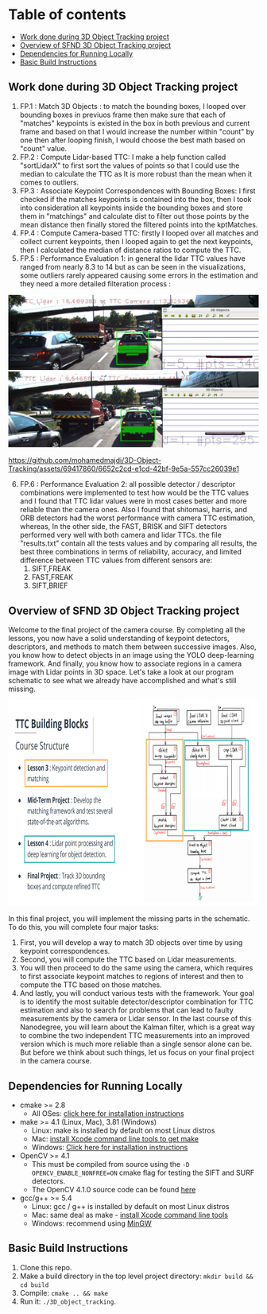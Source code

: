 # Table of contents

- [Work done during 3D Object Tracking project](#work-done-during-3d-object-tracking-project)
- [Overview of SFND 3D Object Tracking project](#overview-of-sfnd-3d-object-tracking-project)
- [Dependencies for Running Locally](#dependencies-for-running-locally)
- [Basic Build Instructions](#basic-build-instructions)

##  Work done during 3D Object Tracking project

1. FP.1 : Match 3D Objects : to match the bounding boxes, I looped over bounding boxes in previuos frame then make sure that each of "matches" keypoints is existed in the box in both previous and current frame and based on that I would increase the number within "count" by one then after looping finish, I would choose the best math based on "count" value.
2. FP.2 : Compute Lidar-based TTC: I make a help function called "sortLidarX" to first sort the values of points so that I could use the median to calculate the TTC as It is more robust than the mean when it comes to outliers.
3. FP.3 : Associate Keypoint Correspondences with Bounding Boxes: I first checked if the matches keypoints is contained into the box, then I took into consideration all keypoints inside the bounding boxes and store them in "matchings" and calculate dist to filter out those points by the mean distance then finally stored the filtered points into the kptMatches.
4. FP.4 : Compute Camera-based TTC: firstly I looped over all matches and collect  current keypoints, then I looped again to get the next keypoints, then I calculated the median of  distance ratios to compute the TTC.
5. FP.5 : Performance Evaluation 1: in general the lidar TTC values have ranged from nearly 8.3 to 14 but as can be seen in the visualizations, some outliers rarely appeared causing some errors in the estimation and they need a more detailed filteration process : 
<img src="results/lidar_1_error_TTC.jpg" />
<img src="results/lidar_2_error_TTC.jpg"  />

https://github.com/mohamedmajdi/3D-Object-Tracking/assets/69417860/6652c2cd-e1cd-42bf-9e5a-557cc26039e1

6. FP.6 : Performance Evaluation 2: all possible detector / descriptor combinations were implemented to test how would be the TTC values and I found that TTC lidar values were in most cases better and more reliable than the camera ones. Also I found that shitomasi, harris, and ORB detectors had the worst performance with camera TTC estimation, whereas, In the other side, the FAST, BRISK and SIFT detectors performed very well with both camera and lidar TTCs. the file "results.txt" contain all the tests values and by comparing all results, the best three combinations in terms of reliability, accuracy, and limited difference between TTC values from different sensors are:
	1. SIFT,FREAK
    2. FAST,FREAK
    3. SIFT,BRIEF

## Overview of SFND 3D Object Tracking project

Welcome to the final project of the camera course. By completing all the lessons, you now have a solid understanding of keypoint detectors, descriptors, and methods to match them between successive images. Also, you know how to detect objects in an image using the YOLO deep-learning framework. And finally, you know how to associate regions in a camera image with Lidar points in 3D space. Let's take a look at our program schematic to see what we already have accomplished and what's still missing.

<img src="images/course_code_structure.png" width="779" height="414" />

In this final project, you will implement the missing parts in the schematic. To do this, you will complete four major tasks: 
1. First, you will develop a way to match 3D objects over time by using keypoint correspondences. 
2. Second, you will compute the TTC based on Lidar measurements. 
3. You will then proceed to do the same using the camera, which requires to first associate keypoint matches to regions of interest and then to compute the TTC based on those matches. 
4. And lastly, you will conduct various tests with the framework. Your goal is to identify the most suitable detector/descriptor combination for TTC estimation and also to search for problems that can lead to faulty measurements by the camera or Lidar sensor. In the last course of this Nanodegree, you will learn about the Kalman filter, which is a great way to combine the two independent TTC measurements into an improved version which is much more reliable than a single sensor alone can be. But before we think about such things, let us focus on your final project in the camera course. 

## Dependencies for Running Locally
* cmake >= 2.8
  * All OSes: [click here for installation instructions](https://cmake.org/install/)
* make >= 4.1 (Linux, Mac), 3.81 (Windows)
  * Linux: make is installed by default on most Linux distros
  * Mac: [install Xcode command line tools to get make](https://developer.apple.com/xcode/features/)
  * Windows: [Click here for installation instructions](http://gnuwin32.sourceforge.net/packages/make.htm)
* OpenCV >= 4.1
  * This must be compiled from source using the `-D OPENCV_ENABLE_NONFREE=ON` cmake flag for testing the SIFT and SURF detectors.
  * The OpenCV 4.1.0 source code can be found [here](https://github.com/opencv/opencv/tree/4.1.0)
* gcc/g++ >= 5.4
  * Linux: gcc / g++ is installed by default on most Linux distros
  * Mac: same deal as make - [install Xcode command line tools](https://developer.apple.com/xcode/features/)
  * Windows: recommend using [MinGW](http://www.mingw.org/)

## Basic Build Instructions

1. Clone this repo.
2. Make a build directory in the top level project directory: `mkdir build && cd build`
3. Compile: `cmake .. && make`
4. Run it: `./3D_object_tracking`.

